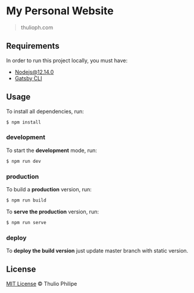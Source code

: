 # My Personal Website

> thulioph.com

## Requirements

In order to run this project locally, you must have:

- [Nodejs@12.14.0](https://nodejs.org/dist/v12.14.0/)
- [Gatsby CLI](https://www.npmjs.com/package/gatsby-cli)

## Usage

To install all dependencies, run:

```bash
$ npm install
```

### development

To start the **development** mode, run:

```bash
$ npm run dev
```

### production

To build a **production** version, run:

```bash
$ npm run build
```

To **serve the production** version, run:

```bash
$ npm run serve
```

### deploy

To **deploy the build version** just update master branch with static version.

## License

[MIT License](https://thulioph.mit-license.org/) © Thulio Philipe